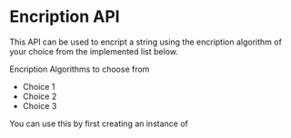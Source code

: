 # Encription API

This API can be used to encript a string using the encription algorithm of your choice from the implemented list below.

Encription Algorithms to choose from

- Choice 1
- Choice 2
- Choice 3

You can use this by first creating an instance of
